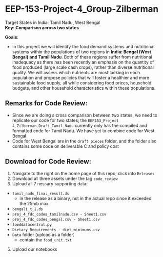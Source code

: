 # EEP-153-Project-4_Group-Zilberman

Target States in India: Tamil Nadu, West Bengal  
**Key: Comparison across two states**

**Goals:**

- In this project we will identify the food demand systems and nutritional systems within the populations of two regions in **India: Bengal (West Bengal) and Tamil Nadu**. Both of these regions suffer from nutritional inadequacy as there has been recently an emphasis on the quantity of food produced (large scale cash crops), rather than diverse nutritional quality. We will assess which nutrients are most lacking in each population and propose policies that will foster a healthier and more sustainable food supply, all while considering food prices, household budgets, and other household characteristics within these populations.


## Remarks for Code Review:

- Since we are doing a cross comparison between two states, we need to replicate our code for two states; the `EEP153_Project 4_Zilberman_Draft_Tamil_Nadu` currently only has the compiled and formatted code for Tamil Nadu. We have yet to combine code for  West Bengal
- Code for West Bengal are in the `draft pieces` folder, and the folder also contains some code on deliverable C and policy cost 

## Download for Code Review:
1. Navigate to the right on the home page of this repo; click into `Releases`
2. Download all three assets under the tag `code_review`
3. Upload all 7 nessary supporting data:
  - `tamil_nadu_final_result.ds`
    - in the release as a binary, not in the actual repo since it exceeded the 25mb max
  - `bengali_t_2.ds`
  - `proj_4_fdc_codes_tamilnadu.csv - Sheet1.csv`
  - `proj_4_fdc_codes_bengal.csv - Sheet1.csv`
  - `fooddatacentral.py`
  - `Dietary Requirements - diet_minimums.csv`
  - `Data` folder (upload as a folder)
    - contain the `food_unit.txt`
5. Upload our notebooks
